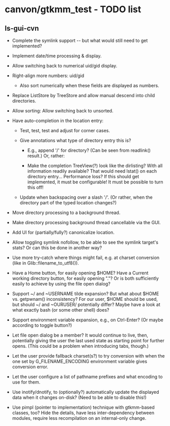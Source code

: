 # canvon/gtkmm\_test - TODO list

## ls-gui-cvn

  * Complete the symlink support -- but what would still need to get implemented?

  * Implement date/time processing & display.

  * Allow switching back to numerical uid/gid display.

  * Right-align more numbers: uid/gid

    * Also sort numerically when these fields are displayed as numbers.

  * Replace ListStore by TreeStore and allow manual descend into child directories.

  * Allow sorting: Allow switching back to unsorted.

  * Have auto-completion in the location entry:

    * Test, test, test and adjust for corner cases.

    * Give annotations what type of directory entry this is?

      * E.g., append '/' for directory? (Can be seen from readlink() result.)
        Or, rather:

      * Make the completion TreeView(?) look like the dirlisting?
        With all information readily available? That would need lstat()
        on each directory entry... Performance loss?
        If this should get implemented, it must be configurable!
        It must be possible to turn this off!

    * Update when backspacing over a slash '/'.
      (Or rather, when the directory part of the typed location changes?)

  * Move directory processing to a background thread.

  * Make directory processing background thread cancellable via the GUI.

  * Add UI for (partially/fully?) canonicalize location.

  * Allow toggling symlink nofollow, to be able to see the symlink target's stats?
    Or can this be done in another way?

  * Use more try-catch where things might fail, e.g. at charset conversion
    (like in Glib::filename_to_utf8()).

  * Have a Home button, for easily opening $HOME?
    Have a Current working directory button, for easily opening "."?
    Or is both sufficiently easily to achieve by using the file open dialog?

  * Support ~/ and ~USERNAME tilde expansion?
    But what about $HOME vs. getpwnam() inconsistency?
    For our user, $HOME should be used, but should ~/ and ~OURUSER/ potentially differ?
    Maybe have a look at what exactly bash (or some other shell) does?

  * Support environment variable expansion, e.g., on Ctrl-Enter?
    (Or maybe according to toggle button?)

  * Let file open dialog be a member? It would continue to live, then,
    potentially giving the user the last used state as starting point
    for further opens. (This could be a problem when introducing tabs, though.)

  * Let the user provide fallback charset(s?) to try conversion with when
    the one set by G_FILENAME_ENCODING environment variable gives conversion
    error.

  * Let the user configure a list of pathname prefixes and what encoding
    to use for them.

  * Use inotify/dnotify, to (optionally?) automatically update the displayed data
    when it changes on-disk? (Need to be able to disable this!)

  * Use pimpl (pointer to implementation) technique with gtkmm-based classes,
    too? Hide the details, have less inter-dependency between modules,
    require less recompilation on an internal-only change.

